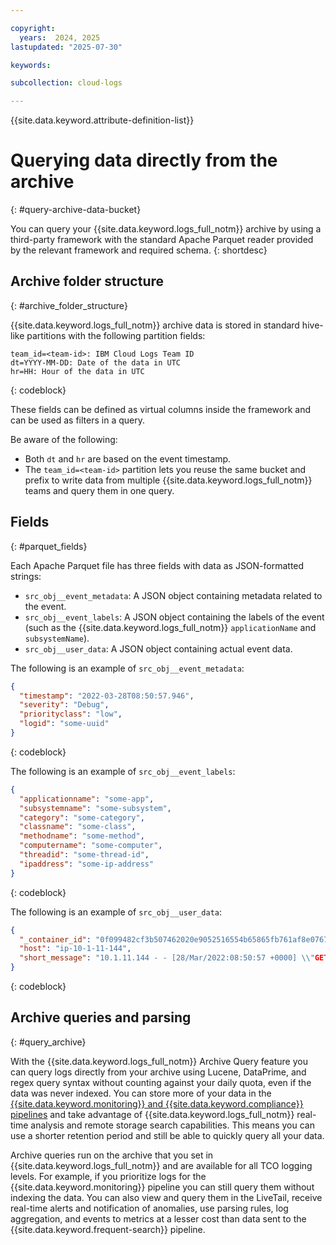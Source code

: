 ```yaml
---

copyright:
  years:  2024, 2025
lastupdated: "2025-07-30"

keywords:

subcollection: cloud-logs

---
```


{{site.data.keyword.attribute-definition-list}}



# Querying data directly from the archive
{: #query-archive-data-bucket}

You can query your {{site.data.keyword.logs_full_notm}} archive by using a third-party framework with the standard Apache Parquet reader provided by the relevant framework and required schema.
{: shortdesc}

## Archive folder structure
{: #archive_folder_structure}

{{site.data.keyword.logs_full_notm}} archive data is stored in standard hive-like partitions with the following partition fields:

```text
team_id=<team-id>: IBM Cloud Logs Team ID
dt=YYYY-MM-DD: Date of the data in UTC
hr=HH: Hour of the data in UTC
```
{: codeblock}

These fields can be defined as virtual columns inside the framework and can be used as filters in a query.

Be aware of the following:

* Both `dt` and `hr` are based on the event timestamp.
* The `team_id=<team-id>` partition lets you reuse the same bucket and prefix to write data from multiple {{site.data.keyword.logs_full_notm}} teams and query them in one query.

## Fields
{: #parquet_fields}

Each Apache Parquet file has three fields with data as JSON-formatted strings:

* `src_obj__event_metadata`: A JSON object containing metadata related to the event.
* `src_obj__event_labels`: A JSON object containing the labels of the event (such as the {{site.data.keyword.logs_full_notm}} `applicationName` and `subsystemName`).
* `src_obj__user_data`: A JSON object containing actual event data.

The following is an example of `src_obj__event_metadata`:

```json
{
  "timestamp": "2022-03-28T08:50:57.946",
  "severity": "Debug",
  "priorityclass": "low",
  "logid": "some-uuid"
}
```
{: codeblock}

The following is an example of `src_obj__event_labels`:

```json
{
  "applicationname": "some-app",
  "subsystemname": "some-subsystem",
  "category": "some-category",
  "classname": "some-class",
  "methodname": "some-method",
  "computername": "some-computer",
  "threadid": "some-thread-id",
  "ipaddress": "some-ip-address"
}
```
{: codeblock}

The following is an example of `src_obj__user_data`:

```json
{
  "_container_id": "0f099482cf3b507462020e9052516554b65865fb761af8e076735312772352bf",
  "host": "ip-10-1-11-144",
  "short_message": "10.1.11.144 - - [28/Mar/2022:08:50:57 +0000] \\"GET /check HTTP/1.1\\" 200 16559 \\"-\\" \\"Consul Health Check\\" \\"-\\""
}
```
{: codeblock}





## Archive queries and parsing
{: #query_archive}


With the {{site.data.keyword.logs_full_notm}} Archive Query feature you can query logs directly from your archive using Lucene, DataPrime, and regex query syntax without counting against your daily quota, even if the data was never indexed. You can store more of your data in the [{{site.data.keyword.monitoring}} and {{site.data.keyword.compliance}} pipelines](/docs/cloud-logs?topic=cloud-logs-tco-data-pipelines) and take advantage of {{site.data.keyword.logs_full_notm}} real-time analysis and remote storage search capabilities. This means you can use a shorter retention period and still be able to quickly query all your data.

Archive queries run on the archive that you set in {{site.data.keyword.logs_full_notm}} and are available for all TCO logging levels. For example, if you prioritize logs for the {{site.data.keyword.monitoring}} pipeline you can still query them without indexing the data. You can also view and query them in the LiveTail, receive real-time alerts and notification of anomalies, use parsing rules, log aggregation, and events to metrics at a lesser cost than data sent to the {{site.data.keyword.frequent-search}} pipeline.
